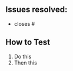 ## Issues resolved:

- closes #

## How to Test

1. Do this
2. Then this

<!-- 

## Screenshot (optional)

-->
